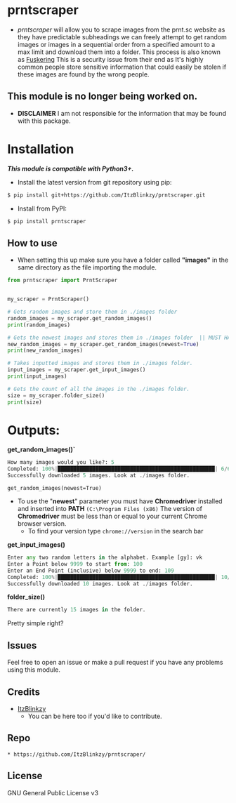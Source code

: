 # prntscraper

* *prntscraper* will allow you to scrape images from the prnt.sc website as they have predictable subheadings we can freely attempt to get random images or images in a sequential order from a specified amount to a max limit and download them into a folder. This process is also known as [Fuskering](https://en.wikipedia.org/wiki/Fusker)  This is a security issue from their end as It's highly common people store sensitive information that could easily be stolen if these images are found by the wrong people.

## This module is no longer being worked on.

* **DISCLAIMER** I am not responsible for the information that may be found with this package.
# Installation
***This module is compatible with Python3+.***

- Install the latest version from git repository using pip:
```bash
$ pip install git+https://github.com/ItzBlinkzy/prntscraper.git
```

- Install from PyPI:
```bash
$ pip install prntscraper
```

## **How to use**
  * When setting this up make sure you have a folder called **"images"** in the same directory as the file importing the module.

```py
from prntscraper import PrntScraper


my_scraper = PrntScraper()

# Gets random images and store them in ./images folder
random_images = my_scraper.get_random_images()
print(random_images)

# Gets the newest images and stores them in ./images folder  || MUST HAVE CHROMEDRIVER INSTALLED TO WORK || 
new_random_images = my_scraper.get_random_images(newest=True)
print(new_random_images)

# Takes inputted images and stores them in ./images folder.
input_images = my_scraper.get_input_images()
print(input_images)

# Gets the count of all the images in the ./images folder.
size = my_scraper.folder_size()
print(size)
```

# Outputs:
**get_random_images()`**
```py
How many images would you like?: 5
Completed: 100%|██████████████████████████████████████████████████| 6/6 [00:09<00:00,  1.58s/images]
Successfully downloaded 5 images. Look at ./images folder. 
```
`get_random_images(newest=True)`
*  To use the "**newest**" parameter you must have **Chromedriver** installed and inserted into **PATH** `(C:\Program Files (x86)`
     The version of **Chromedriver** must be less than or equal to your current Chrome browser version. 
    * To find your version type `chrome://version` in the search bar
    
**get_input_images()**
```py
Enter any two random letters in the alphabet. Example [gy]: vk
Enter a Point below 9999 to start from: 100
Enter an End Point (inclusive) below 9999 to end: 109
Completed: 100%|██████████████████████████████████████████████████| 10/10 [00:13<00:00,  1.31s/images]
Successfully downloaded 10 images. Look at ./images folder.
```
**folder_size()**
```py
There are currently 15 images in the folder.
```

Pretty simple right?

## Issues
Feel free to open an issue or make a pull request if you have any problems using this module.

## Credits
 * [ItzBlinkzy](https://github.com/ItzBlinkzy/)
      * You can be here too if you'd like to contribute.
        

## Repo
    * https://github.com/ItzBlinkzy/prntscraper/

## License
GNU General Public License v3